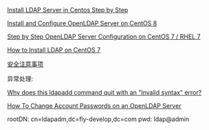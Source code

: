 [Install LDAP Server in Centos Step by Step](https://www.unixmen.com/install-ldap-server-in-centos-step-by-step/)

[Install and Configure OpenLDAP Server on CentOS 8](https://computingforgeeks.com/install-configure-openldap-server-centos/)

[Step by Step OpenLDAP Server Configuration on CentOS 7 / RHEL 7](https://www.itzgeek.com/how-tos/linux/centos-how-tos/step-step-openldap-server-configuration-centos-7-rhel-7.html)

[How to Install LDAP on CentOS 7](https://linuxhostsupport.com/blog/how-to-install-ldap-on-centos-7/)

[安全注意事项](https://www.openldap.org/doc/admin24/security.html)

异常处理:

[Why does this ldapadd command quit with an "Invalid syntax" error?](https://serverfault.com/questions/531495/why-does-this-ldapadd-command-quit-with-an-invalid-syntax-error)

[How To Change Account Passwords on an OpenLDAP Server](https://www.digitalocean.com/community/tutorials/how-to-change-account-passwords-on-an-openldap-server)


rootDN: cn=ldapadm,dc=fly-develop,dc=com
pwd: ldap@admin

